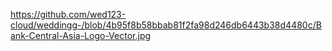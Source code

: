 
https://github.com/wed123-cloud/weddingg-/blob/4b95f8b58bbab81f2fa98d246db6443b38d4480c/Bank-Central-Asia-Logo-Vector.jpg
